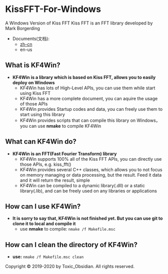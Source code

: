 # KissFFT-For-Windows
A Windows Version of Kiss FFT
Kiss FFT is an FFT library developed by Mark Borgerding
* Documents(文档):
    + [zh-cn](README.md)
    + en-us
## What is KF4Win?
* __KF4Win is a library which is based on Kiss FFT, allows you to easily deploy on Windows__
    + KF4Win has lots of High-Level APIs, you can use them while start using Kiss FFT
    + KF4Win has a more complete document, you can aquire the usage of those APIs
    + KF4Win provides Startup codes and data, you can freely use them to start using this library
    + KF4Win provides scripts that can compile this library on Windows，you can use __nmake__ to compile KF4Win
## What can KF4Win do?
* __KF4Win is an FFT(Fast Fourier Transform) library__
    + KF4Win supports 100% all of the Kiss FFT APIs, you can directly use those APIs, e.g. kiss_fft()
    + KF4Win provides several C++ classes, which allows you to not focus on memory managing or data processing, but the result. Feed it data and it will return the result, simple
    + KF4Win can be compiled to a dynamic library(.dll) or a static library(.lib), and can be freely used on any libraries or applications
## How can I use KF4Win?
* __It is sorry to say that, KF4Win is not finished yet. But you can use git to clone it to local and compile it__
    + use __nmake__ to compile:
    `nmake /f Makefile.msc`
## How can I clean the directory of KF4Win?
* __use:__ `nmake /f Makefile.msc clean`

Copyright © 2019-2020 by Toxic_Obsidian. All rights reserved.
